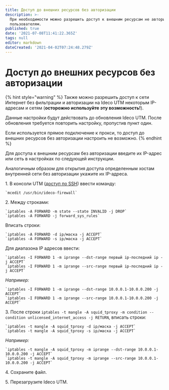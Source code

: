 ```yaml
---
title: Доступ до внешних ресурсов без авторизации
description: >-
  При необходимости можно разрешить доступ к внешним ресурсам не авторизованным
  пользователям.
published: true
date: '2021-07-08T11:41:22.365Z'
tags: null
editor: markdown
dateCreated: '2021-04-02T07:24:48.279Z'
---
```


# Доступ до внешних ресурсов без авторизации

 {% hint style="warning" %}
Также можно разрешить доступ к сети Интернет без фильтрации и авторизации на Ideco UTM некоторым IP-адресам и сетям (**осторожно используйте эту возможность!**).

Данные настройки будут действовать до обновления Ideco UTM. После обновления требуется повторить настройку, пропустив пункт один.

Если используется прямое подключение к прокси, то доступ до внешних ресурсов без авторизации настроить не возможно.
{% endhint %}

Для доступа к внешним ресурcам без авторизации введите их IP-адрес или сеть в настройках по следующей инструкции. 

Аналогичным образом для открытия доступа определенным хостам внутренней сети без авторизации укажите их IP-адреса.

1\. В консоли UTM ([доступ по SSH](../access-rules/admins.md)) ввести команду:

    `mcedit /usr/bin/ideco-firewall`

2\. Между строками:

    `iptables -A FORWARD -m state --state INVALID -j DROP`
    `iptables -A FORWARD -j forward_sys_rules`

Вписать строки:

    `iptables -A FORWARD -d ip/маска -j ACCEPT`
    `iptables -A FORWARD -s ip/маска -j ACCEPT`

Для диапазона IP адресов ввести:

    `iptables -I FORWARD 1 -m iprange --dst-range первый ip-последний ip -j ACCEPT`
    `iptables -I FORWARD 1 -m iprange --src-range первый ip-последний ip -j ACCEPT`

*Например:*

    `iptables -I FORWARD 1 -m iprange --dst-range 10.0.0.1-10.0.0.200 -j ACCEPT`
    `iptables -I FORWARD 1 -m iprange --src-range 10.0.0.1-10.0.0.200 -j ACCEPT`

3\. После строки `iptables -t mangle -A squid_tproxy -m condition --condition unlicensed_internet_access -j RETURN`, вписать строки:  

    `iptables -t mangle -A squid_tproxy -d ip/маска -j ACCEPT`
    `iptables -t mangle -A squid_tproxy -s ip/маска -j ACCEPT` 

*Например:*

    `iptables -t mangle -A squid_tproxy -m iprange --dst-range 10.0.0.1-10.0.0.200 -j ACCEPT`
    `iptables -t mangle -A squid_tproxy -m iprange --src-range 10.0.0.1-10.0.0.200 -j ACCEPT`

4\. Сохраните файл.

5\. Перезагрузите Ideco UTM.
